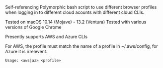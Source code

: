 Self-referencing Polymorphic bash script to use different browser profiles when logging in to different cloud acounts with different cloud CLIs.

Tested on macOS 10.14 (Mojave) - 13.2 (Ventura)
Tested with various versions of Google Chrome

Presently supports AWS and Azure CLIs

For AWS, the profile must match the name of a profile in ~/.aws/config, for Azure it is irrelevent.

    Usage: <aws|az> <profile>